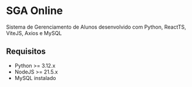 # SGA Online

Sistema de Gerenciamento de Alunos desenvolvido com Python, ReactTS, ViteJS, Axios e MySQL

## Requisitos

- Python >= 3.12.x
- NodeJS >= 21.5.x
- MySQL instalado
